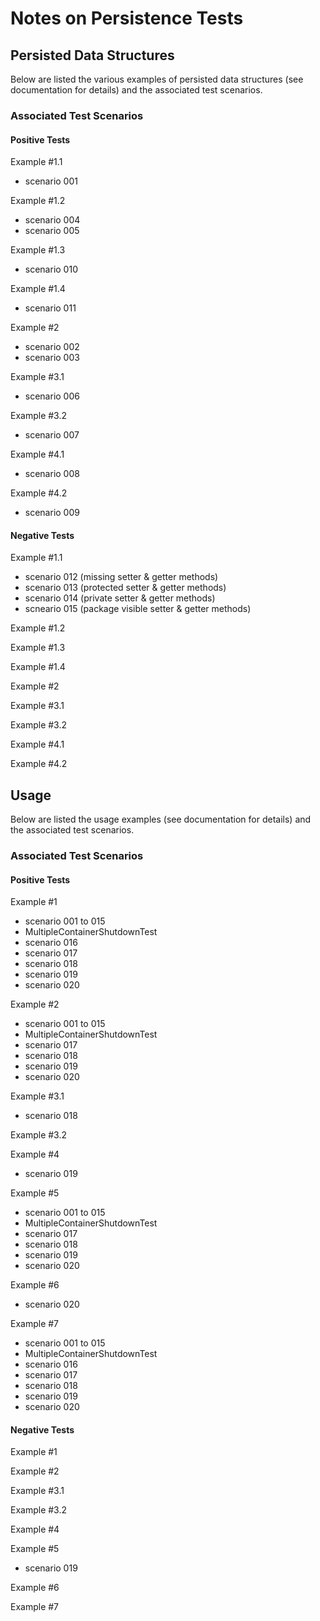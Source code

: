 
# Notes on Persistence Tests


## Persisted Data Structures

Below are listed the various examples of persisted data structures
(see documentation for details) and the associated test scenarios.

### Associated Test Scenarios

#### Positive Tests

Example #1.1
  * scenario 001

Example #1.2
  * scenario 004
  * scenario 005

Example #1.3
  * scenario 010

Example #1.4
  * scenario 011

Example #2
  * scenario 002
  * scenario 003

Example #3.1
  * scenario 006

Example #3.2
  * scenario 007

Example #4.1
  * scenario 008

Example #4.2
  * scenario 009


#### Negative Tests

Example #1.1
  * scenario 012 (missing setter & getter methods)
  * scenario 013 (protected setter & getter methods)
  * scenario 014 (private setter & getter methods)
  * scneario 015 (package visible setter & getter methods)

Example #1.2

Example #1.3

Example #1.4

Example #2

Example #3.1

Example #3.2

Example #4.1

Example #4.2


## Usage

Below are listed the usage examples (see documentation for details)
and the associated test scenarios.

### Associated Test Scenarios

#### Positive Tests

Example #1
  * scenario 001 to 015
  * MultipleContainerShutdownTest
  * scenario 016
  * scenario 017
  * scenario 018
  * scenario 019
  * scenario 020

Example #2
  * scenario 001 to 015
  * MultipleContainerShutdownTest
  * scenario 017
  * scenario 018
  * scenario 019
  * scenario 020

Example #3.1
  * scenario 018

Example #3.2

Example #4
  * scenario 019

Example #5
  * scenario 001 to 015
  * MultipleContainerShutdownTest
  * scenario 017
  * scenario 018
  * scenario 019
  * scenario 020

Example #6
  * scenario 020

Example #7
  * scenario 001 to 015
  * MultipleContainerShutdownTest
  * scenario 016
  * scenario 017
  * scenario 018
  * scenario 019
  * scenario 020


#### Negative Tests

Example #1

Example #2

Example #3.1

Example #3.2

Example #4

Example #5
  * scenario 019

Example #6

Example #7
